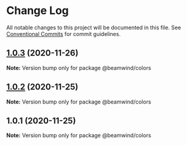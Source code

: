 # Change Log

All notable changes to this project will be documented in this file.
See [Conventional Commits](https://conventionalcommits.org) for commit guidelines.

## [1.0.3](https://github.com/kenoxa/beamwind/compare/@beamwind/colors@1.0.2...@beamwind/colors@1.0.3) (2020-11-26)

**Note:** Version bump only for package @beamwind/colors





## [1.0.2](https://github.com/kenoxa/beamwind/compare/@beamwind/colors@1.0.1...@beamwind/colors@1.0.2) (2020-11-25)

**Note:** Version bump only for package @beamwind/colors

## 1.0.1 (2020-11-25)

**Note:** Version bump only for package @beamwind/colors
